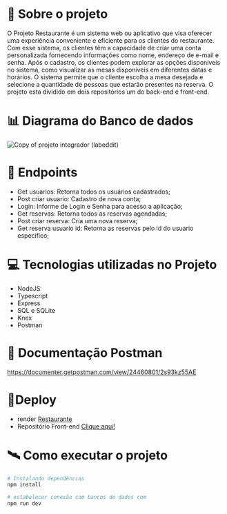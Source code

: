 # 📖 Sobre o projeto
O Projeto Restaurante é um sistema web ou aplicativo que visa oferecer uma experiência conveniente e eficiente para os clientes do restaurante. Com esse sistema, os clientes têm a capacidade de criar uma conta personalizada fornecendo informações como nome, endereço de e-mail e senha.
Após o cadastro, os clientes podem explorar as opções disponíveis no sistema, como visualizar as mesas disponíveis em diferentes datas e horários. O sistema permite que o cliente escolha a mesa desejada e selecione a quantidade de pessoas que estarão presentes na reserva. O projeto esta dividido em dois repositórios um do back-end e front-end.


# 📊 Diagrama do Banco de dados
![Copy of projeto integrador (labeddit)](https://github.com/Adrianaramss/Back-restaurante/assets/111310311/3204bfff-5f06-4509-aeba-26e88f0d1c6f)


# 📝 Endpoints

- Get usuarios: Retorna todos os usuários cadastrados;
- Post criar usuario: Cadastro de nova conta;
- Login: Informe de Login e Senha para acesso a aplicação;
- Get reservas: Retorna todos as reservas agendadas;
- Post criar reserva: Cria uma nova reserva;
- Get reserva usuario id: Retorna as reservas pelo id do usuario especifico;


# 💻 Tecnologias utilizadas no Projeto

- NodeJS
- Typescript
- Express
- SQL e SQLite
- Knex
- Postman

# 📖 Documentação Postman
https://documenter.getpostman.com/view/24460801/2s93kz55AE
# 🔗Deploy 
- render
[Restaurante](https://back-restaurante.onrender.com)
- Repositório Front-end
[Clique aqui!](https://github.com/Adrianaramss/front-restaurante)

# 🛰 Como executar o projeto 
```bash
# Instalando dependências
npm install

# estabelecer conexão com bancos de dados com 
npm run dev
```
